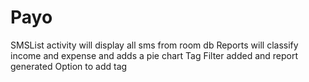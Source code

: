 # Payo
SMSList activity will display all sms from room db
Reports will classify income and expense and adds a pie chart
Tag Filter added and report generated
Option to add tag
